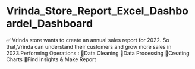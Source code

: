 # Vrinda_Store_Report_Excel_Dashboardel_Dashboard
✅ Vrinda store wants to create an annual sales report for 2022. So that,Vrinda can understand their customers and grow more sales in 2023.Performing Operations :  🔸Data Cleaning 🔸Data Processing 🔸Creating Charts 🔸Find insights &amp; Make Report
